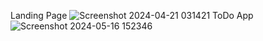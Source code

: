 Landing Page
![Screenshot 2024-04-21 031421](https://github.com/Ankitsingh0460/OCTANET_MAY/assets/101083216/6e8f489d-d834-4d02-ad32-927130046c2b)
ToDo App
![Screenshot 2024-05-16 152346](https://github.com/Ankitsingh0460/OCTANET_MAY/assets/101083216/98c3a1de-961c-43d5-a7a9-e805544f2619)


